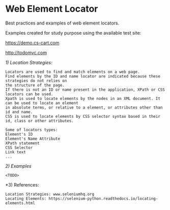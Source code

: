 # Web Element Locator
Best practices and examples of web element locators.

Examples created for study purpose using the available test site:

https://demo.cs-cart.com

http://todomvc.com

 *1) Location Strategies:*
   
    Locators are used to find and match elements on a web page. 
    Find elements by the ID and name locator are indicated because these strategies do not relies on 
    the structure of the page.
    If there is not an ID or name present in the application, XPath or CSS locators can be used. 
    Xpath is used to locate elements by the nodes in an XML document. It can be used to locate an element 
    in absolute terms, or relative to a element, or attributes other than id and name. 
    CSS is used to locate elements by CSS selector syntax based in their id, class or other attributes.  
    
    Some of locators types:
    Element's ID
    Element's Name Attribute 
    XPath statement
    CSS Selector
    Link text
    ...
 
 *2) Examples*
 
    <TODO>
    
*3) References:

    Location Strategies: www.seleniumhq.org
    Locating Elements: https://selenium-python.readthedocs.io/locating-elements.html
    
